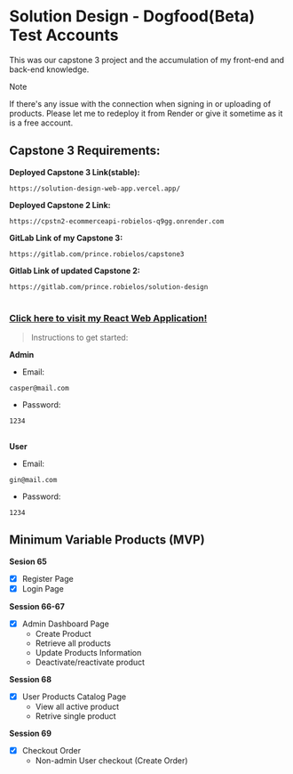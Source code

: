 # Solution Design - Dogfood(Beta) Test Accounts

This was our capstone 3 project and the accumulation of my front-end and back-end knowledge.

> [!NOTE] 
> If there's any issue with the connection when signing in or uploading of products. Please let me to redeploy it from Render or give it sometime as it is a free account.


## Capstone 3 Requirements:
**Deployed Capstone 3 Link(stable):**
```
https://solution-design-web-app.vercel.app/
```
**Deployed Capstone 2 Link:**
```
https://cpstn2-ecommerceapi-robielos-q9gg.onrender.com
```
**GitLab Link of my Capstone 3:**
```
https://gitlab.com/prince.robielos/capstone3
```
**Gitlab Link of updated Capstone 2:**
```
https://gitlab.com/prince.robielos/solution-design
```

#



### [Click here to visit my React Web Application!](https://solution-design-web-app.vercel.app/)

> Instructions to get started:

**Admin**
- Email:
```
casper@mail.com
```
- Password:
```
1234
```

##

**User**
- Email:
```
gin@mail.com
```
- Password:
```
1234
```

## Minimum Variable Products (MVP)
**Sesion 65**
- [x] Register Page
- [x] Login Page

**Session 66-67**
- [x] Admin Dashboard Page
	- Create Product
	- Retrieve all products
	- Update Products Information
	- Deactivate/reactivate product

**Session 68**
- [x] User Products Catalog Page
	- View all active product
	- Retrive single product

**Session 69**
- [x] Checkout Order
	- Non-admin User checkout (Create Order)